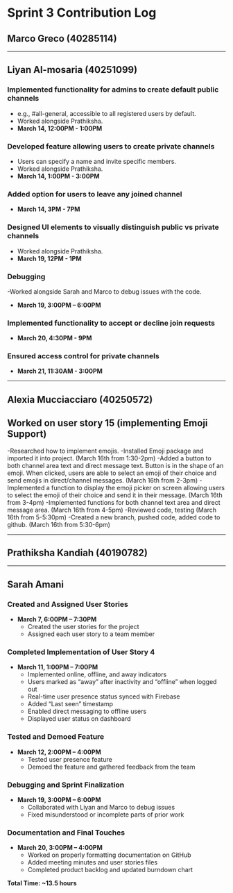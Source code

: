 # Sprint 3 Contribution Log

## Marco Greco (40285114)

---

## Liyan Al-mosaria (40251099)

### Implemented functionality for admins to create default public channels
- e.g., #all-general, accessible to all registered users by default.
- Worked alongside Prathiksha.
- **March 14, 12:00PM - 1:00PM**  
  
### Developed feature allowing users to create private channels
- Users can specify a name and invite specific members.
- Worked alongside Prathiksha.
- **March 14, 1:00PM - 3:00PM**  
   
### Added option for users to leave any joined channel
- **March 14, 3PM - 7PM**

### Designed UI elements to visually distinguish public vs private channels
- Worked alongside Prathiksha.
- **March 19, 12PM - 1PM**

### Debugging
-Worked alongside Sarah and Marco to debug issues with the code. 
- **March 19, 3:00PM – 6:00PM**  

### Implemented functionality to accept or decline join requests
- **March 20, 4:30PM - 9PM**  

### Ensured access control for private channels
- **March 21, 11:30AM - 3:00PM**  
  
  
---

## Alexia Mucciacciaro (40250572)

## Worked on user story 15 (implementing Emoji Support)
-Researched how to implement emojis. 
-Installed Emoji package and imported it into project. (March 16th from 1:30-2pm)
-Added a button to both channel area text and direct message text. Button is in the shape of an emoji. When clicked, users are able to select an emoji of their choice and send emojis in direct/channel messages. (March 16th from 2-3pm)
-Implemented a function to display the emoji picker on screen allowing users to select the emoji of their choice and send it in their message. (March 16th from 3-4pm)
-Implemented functions for both channel text area and direct message area. (March 16th from 4-5pm)
-Reviewed code, testing (March 16th from 5-5:30pm)
-Created a new branch, pushed code, added code to github. (March 16th from 5:30-6pm)

---

## Prathiksha Kandiah (40190782)



---

## Sarah Amani

### Created and Assigned User Stories  
- **March 7, 6:00PM – 7:30PM**  
  - Created the user stories for the project  
  - Assigned each user story to a team member  

### Completed Implementation of User Story 4  
- **March 11, 1:00PM – 7:00PM**  
  - Implemented online, offline, and away indicators  
  - Users marked as “away” after inactivity and “offline” when logged out  
  - Real-time user presence status synced with Firebase  
  - Added “Last seen” timestamp  
  - Enabled direct messaging to offline users  
  - Displayed user status on dashboard  

### Tested and Demoed Feature  
- **March 12, 2:00PM – 4:00PM**  
  - Tested user presence feature  
  - Demoed the feature and gathered feedback from the team  

### Debugging and Sprint Finalization  
- **March 19, 3:00PM – 6:00PM**  
  - Collaborated with Liyan and Marco to debug issues  
  - Fixed misunderstood or incomplete parts of prior work  

### Documentation and Final Touches  
- **March 20, 3:00PM – 4:00PM**  
  - Worked on properly formatting documentation on GitHub  
  - Added meeting minutes and user stories files  
  - Completed product backlog and updated burndown chart  

**Total Time: ~13.5 hours**
